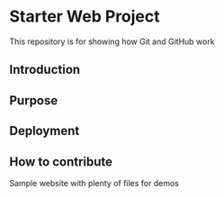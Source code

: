 # Starter Web Project

This repository is for showing how Git and GitHub work

## Introduction
## Purpose
## Deployment
## How to contribute

Sample website with plenty of files for demos
